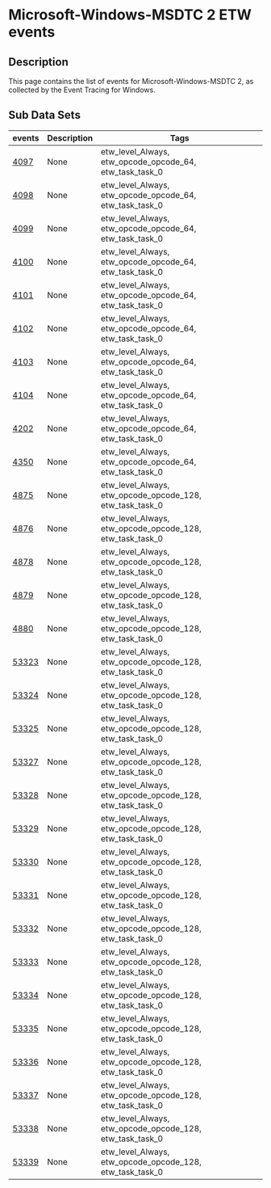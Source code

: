 # Microsoft-Windows-MSDTC 2 ETW events

## Description
This page contains the list of events for Microsoft-Windows-MSDTC 2, as collected by the Event Tracing for Windows.

## Sub Data Sets
|events|Description|Tags|
|---|---|---|
|[4097](events/event-4097.md)|None|etw_level_Always, etw_opcode_opcode_64, etw_task_task_0|
|[4098](events/event-4098.md)|None|etw_level_Always, etw_opcode_opcode_64, etw_task_task_0|
|[4099](events/event-4099.md)|None|etw_level_Always, etw_opcode_opcode_64, etw_task_task_0|
|[4100](events/event-4100.md)|None|etw_level_Always, etw_opcode_opcode_64, etw_task_task_0|
|[4101](events/event-4101.md)|None|etw_level_Always, etw_opcode_opcode_64, etw_task_task_0|
|[4102](events/event-4102.md)|None|etw_level_Always, etw_opcode_opcode_64, etw_task_task_0|
|[4103](events/event-4103.md)|None|etw_level_Always, etw_opcode_opcode_64, etw_task_task_0|
|[4104](events/event-4104.md)|None|etw_level_Always, etw_opcode_opcode_64, etw_task_task_0|
|[4202](events/event-4202.md)|None|etw_level_Always, etw_opcode_opcode_64, etw_task_task_0|
|[4350](events/event-4350.md)|None|etw_level_Always, etw_opcode_opcode_64, etw_task_task_0|
|[4875](events/event-4875.md)|None|etw_level_Always, etw_opcode_opcode_128, etw_task_task_0|
|[4876](events/event-4876.md)|None|etw_level_Always, etw_opcode_opcode_128, etw_task_task_0|
|[4878](events/event-4878.md)|None|etw_level_Always, etw_opcode_opcode_128, etw_task_task_0|
|[4879](events/event-4879.md)|None|etw_level_Always, etw_opcode_opcode_128, etw_task_task_0|
|[4880](events/event-4880.md)|None|etw_level_Always, etw_opcode_opcode_128, etw_task_task_0|
|[53323](events/event-53323.md)|None|etw_level_Always, etw_opcode_opcode_128, etw_task_task_0|
|[53324](events/event-53324.md)|None|etw_level_Always, etw_opcode_opcode_128, etw_task_task_0|
|[53325](events/event-53325.md)|None|etw_level_Always, etw_opcode_opcode_128, etw_task_task_0|
|[53327](events/event-53327.md)|None|etw_level_Always, etw_opcode_opcode_128, etw_task_task_0|
|[53328](events/event-53328.md)|None|etw_level_Always, etw_opcode_opcode_128, etw_task_task_0|
|[53329](events/event-53329.md)|None|etw_level_Always, etw_opcode_opcode_128, etw_task_task_0|
|[53330](events/event-53330.md)|None|etw_level_Always, etw_opcode_opcode_128, etw_task_task_0|
|[53331](events/event-53331.md)|None|etw_level_Always, etw_opcode_opcode_128, etw_task_task_0|
|[53332](events/event-53332.md)|None|etw_level_Always, etw_opcode_opcode_128, etw_task_task_0|
|[53333](events/event-53333.md)|None|etw_level_Always, etw_opcode_opcode_128, etw_task_task_0|
|[53334](events/event-53334.md)|None|etw_level_Always, etw_opcode_opcode_128, etw_task_task_0|
|[53335](events/event-53335.md)|None|etw_level_Always, etw_opcode_opcode_128, etw_task_task_0|
|[53336](events/event-53336.md)|None|etw_level_Always, etw_opcode_opcode_128, etw_task_task_0|
|[53337](events/event-53337.md)|None|etw_level_Always, etw_opcode_opcode_128, etw_task_task_0|
|[53338](events/event-53338.md)|None|etw_level_Always, etw_opcode_opcode_128, etw_task_task_0|
|[53339](events/event-53339.md)|None|etw_level_Always, etw_opcode_opcode_128, etw_task_task_0|
